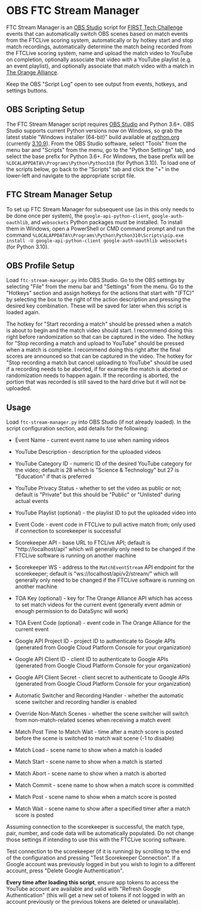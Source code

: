 # OBS FTC Stream Manager

FTC Stream Manager is an [OBS Studio](https://obsproject.com/) script for [FIRST Tech Challenge](https://www.firstinspires.org/robotics/ftc) events that can automatically switch OBS scenes based on match events from the FTCLive scoring system, automatically or by hotkey start and stop match recordings, automatically determine the match being recorded from the FTCLive scoring system, name and upload the match video to YouTube on completion, optionally associate that video with a YouTube playlist (e.g. an event playlist), and optionally associate that match video with a match in [The Orange Alliance](https://theorangealliance.org/).

Keep the OBS "Script Log" open to see output from events, hotkeys, and settings buttons.


## OBS Scripting Setup

The FTC Stream Manager script requires [OBS Studio](https://obsproject.com/) and Python 3.6+. OBS Studio supports current Python versions now on Windows, so grab the latest stable "Windows installer (64-bit)" build available at [python.org](https://www.python.org/downloads/windows/) (currently [3.10.9](https://www.python.org/ftp/python/3.10.9/python-3.10.9-amd64.exe)). From the OBS Studio software, select "Tools" from the menu bar and "Scripts" from the menu, go to the "Python Settings" tab, and select the base prefix for Python 3.6+. For Windows, the base prefix will be `%LOCALAPPDATA%\Programs\Python\Python310` (for Python 3.10). To load one of the scripts below, go back to the "Scripts" tab and click the "+" in the lower-left and navigate to the appropriate script file.


## FTC Stream Manager Setup

To set up FTC Stream Manager for subsequent use (as in this only needs to be done once per system), the `google-api-python-client`, `google-auth-oauthlib`, and `websockets` Python packages must be installed. To install them in Windows, open a PowerShell or CMD command prompt and run the command `%LOCALAPPDATA%\Programs\Python\Python310\Scripts\pip.exe install -U google-api-python-client google-auth-oauthlib websockets` (for Python 3.10).


## OBS Profile Setup

Load `ftc-stream-manager.py` into OBS Studio. Go to the OBS settings by selecting "File" from the menu bar and "Settings" from the menu. Go to the "Hotkeys" section and assign hotkeys for the actions that start with "(FTC)" by selecting the box to the right of the action description and pressing the desired key combination. These will be saved for later when this script is loaded again.

The hotkey for "Start recording a match" should be pressed when a match is about to begin and the match video should start. I recommend doing this right before randomization so that can be captured in the video. The hotkey for "Stop recording a match and upload to YouTube" should be pressed when a match is complete. I recommend doing this right after the final scores are announced so that can be captured in the video. The hotkey for "Stop recording a match but cancel uploading to YouTube" should be used if a recording needs to be aborted, if for example the match is aborted or randomization needs to happen again. If the recording is aborted, the portion that was recorded is still saved to the hard drive but it will not be uploaded.


## Usage

Load `ftc-stream-manager.py` into OBS Studio (if not already loaded). In the script configuration section, add details for the following:

* Event Name - current event name to use when naming videos
* YouTube Description - description for the uploaded videos
* YouTube Category ID - numeric ID of the desired YouTube category for the video; default is 28 which is "Science & Technology" but 27 is "Education" if that is preferred
* YouTube Privacy Status - whether to set the video as public or not; default is "Private" but this should be "Public" or "Unlisted" during actual events
* YouTube Playlist (optional) - the playlist ID to put the uploaded video into

* Event Code - event code in FTCLive to pull active match from; only used if connection to scorekeeper is successful
* Scorekeeper API - base URL to FTCLive API; default is "http://localhost/api" which will generally only need to be changed if the FTCLive software is running on another machine
* Scorekeeper WS - address to the `MatchEventStream` API endpoint for the scorekeeper; default is "ws://localhost/api/v2/stream/" which will generally only need to be changed if the FTCLive software is running on another machine

* TOA Key (optional) - key for The Orange Alliance API which has access to set match videos for the current event (generally event admin or enough permission to do DataSync will work)
* TOA Event Code (optional) - event code in The Orange Alliance for the current event

* Google API Project ID - project ID to authenticate to Google APIs (generated from Google Cloud Platform Console for your organization)
* Google API Client ID - client ID to authenticate to Google APIs (generated from Google Cloud Platform Console for your organization)
* Google API Client Secret - client secret to authenticate to Google APIs (generated from Google Cloud Platform Console for your organization)

* Automatic Switcher and Recording Handler - whether the automatic scene switcher and recording handler is enabled
* Override Non-Match Scenes - whether the scene switcher will switch from non-match-related scenes when receiving a match event
* Match Post Time to Match Wait - time after a match score is posted before the scene is switched to match wait scene (-1 to disable)

* Match Load - scene name to show when a match is loaded
* Match Start - scene name to show when a match is started
* Match Abort - scene name to show when a match is aborted
* Match Commit - scene name to show when a match score is committed
* Match Post - scene name to show when a match score is posted
* Match Wait - scene name to show after a specified timer after a match score is posted

Assuming connection to the scorekeeper is successful, the match type, pair, number, and code data will be automatically populated. Do not change those settings if intending to use this with the FTCLive scoring software.

Test connection to the scorekeeper (if it is running) by scrolling to the end of the configuration and pressing "Test Scorekeeper Connection". If a Google account was previously logged in but you wish to login to a different account, press "Delete Google Authentication".

**Every time after loading this script**, ensure app tokens to access the YouTube account are available and valid with "Refresh Google Authentication" (this will get a new set of tokens if not logged in with an account previously or the previous tokens are deleted or unavailable).
